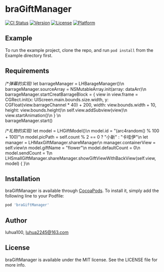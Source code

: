 # braGiftManager

[![CI Status](https://img.shields.io/travis/luhua100/braGiftManager.svg?style=flat)](https://travis-ci.org/luhua100/braGiftManager)
[![Version](https://img.shields.io/cocoapods/v/braGiftManager.svg?style=flat)](https://cocoapods.org/pods/braGiftManager)
[![License](https://img.shields.io/cocoapods/l/braGiftManager.svg?style=flat)](https://cocoapods.org/pods/braGiftManager)
[![Platform](https://img.shields.io/cocoapods/p/braGiftManager.svg?style=flat)](https://cocoapods.org/pods/braGiftManager)

## Example

To run the example project, clone the repo, and run `pod install` from the Example directory first.

## Requirements

  /**弹幕的实现*/
  let  barrageManager = LHBarageManager()\n
  barrageManager.sourceArray = NSMutableArray.init(array: dataArr)\n
  barrageManager.startCreatBarrageBlock =  { view in
  view.frame = CGRect.init(x: UIScreen.main.bounds.size.width, y: CGFloat(view.barrageChannel * 40) + 200, width: view.bounds.width + 10, height: view.bounds.height)\n
  self.view.addSubview(view)\n
  view.startAnimation()\n
   }
  \n      
 barrageManager.start()

 /**礼物的实现*/
let model = LHGiftModel()\n
model.id = "\(arc4random() % 100 + 100)"\n
model.picPath = self.count % 2 == 0 ? "小新" : "卡哇伊"\n
let manager = LHMaxGiftManager.shareManager\n
manager.containerView = self.view\n
model.giftName = "flower"\n
model.defaultCount = 0\n
model.sendCount = 1\n
LHSmallGiftManager.shareManager.showGiftViewWithBackView(self.view, model) { }\n


## Installation

braGiftManager is available through [CocoaPods](https://cocoapods.org). To install
it, simply add the following line to your Podfile:

```ruby
pod 'braGiftManager'
```

## Author

luhua100, luhua2245@163.com

## License

braGiftManager is available under the MIT license. See the LICENSE file for more info.
